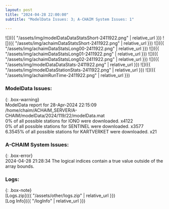 ```yaml
---
layout: post
title: "2024-04-28 22:00:00"
subtitle: "ModelData Issues: 3; A-CHAIM System Issues: 1"

---
```


![]({{ "/assets/img/modelDataDataStatsShort-2411922.png" | relative_url }})
![]({{ "/assets/img/achaimDataStatsShort-2411922.png" | relative_url }})
![]({{ "/assets/img/achaimDataStatsLong00-2411922.png" | relative_url }})
![]({{ "/assets/img/achaimDataStatsLong01-2411922.png" | relative_url }})
![]({{ "/assets/img/achaimDataStatsLong02-2411922.png" | relative_url }})
![]({{ "/assets/img/modelDataDataStats-2411922.png" | relative_url }})
![]({{ "/assets/img/modelDataStationStats-2411922.png" | relative_url }})
![]({{ "/assets/img/achaimRunTime-2411922.png" | relative_url }})


### ModelData Issues:  
  
{: .box-warning}  
 ModelData report for 28-Apr-2024 22:15:09   
 /home/chaim/ACHAIM_SERVER/A-CHAIM/modelData/2024/119/22/modelData.mat   
 0% of all possible stations for IONO were downloaded. x4122   
 0% of all possible stations for SENTINEL were downloaded. x3577   
 6.3545% of all possible stations for KARTVERKET were downloaded. x21   
  
### A-CHAIM System Issues:  
  
{: .box-error}  
2024-04-28 21:28:34 The logical indices contain a true value outside of the array bounds.  

### Logs:  
  
{: .box-note}  
[Logs.zip]({{ "/assets/other/logs.zip" | relative_url }})  
[Log Info]({{ "/logInfo" | relative_url }})  
